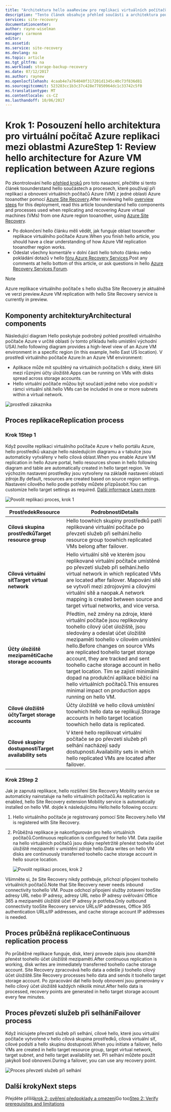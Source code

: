 ```yaml
---
title: "Architektura hello aaaReview pro replikaci virtuálních počítačů Azure mezi oblastmi Azure | Microsoft Docs"
description: "Tento článek obsahuje přehled součásti a architektura použít při replikaci virtuálních počítačů Azure mezi oblastmi Azure pomocí služby Azure Site Recovery hello."
services: site-recovery
documentationcenter: 
author: rayne-wiselman
manager: carmonm
editor: 
ms.assetid: 
ms.service: site-recovery
ms.devlang: na
ms.topic: article
ms.tgt_pltfrm: na
ms.workload: storage-backup-recovery
ms.date: 07/12/2017
ms.author: raynew
ms.openlocfilehash: 4caab4e7a764040f317201d1345c40c73f836d81
ms.sourcegitcommit: 523283cc1b3c37c428e77850964dc1c33742c5f0
ms.translationtype: MT
ms.contentlocale: cs-CZ
ms.lasthandoff: 10/06/2017
---
```

# <a name="step-1-review-hello-architecture-for-azure-vm-replication-between-azure-regions"></a><span data-ttu-id="4977d-103">Krok 1: Posouzení hello architektura pro virtuální počítač Azure replikaci mezi oblastmi Azure</span><span class="sxs-lookup"><span data-stu-id="4977d-103">Step 1: Review hello architecture for Azure VM replication between Azure regions</span></span>


<span data-ttu-id="4977d-104">Po zkontrolování hello [přehled kroků](azure-to-azure-walkthrough-overview.md) pro toto nasazení, přečtěte si tento článek toounderstand hello součástech a procesech, které používají při replikaci a obnovení virtuálních počítačů Azure (VM) z jedné oblasti Azure tooanother pomocí [Azure Site Recovery](site-recovery-overview.md).</span><span class="sxs-lookup"><span data-stu-id="4977d-104">After reviewing hello [overview steps](azure-to-azure-walkthrough-overview.md) for this deployment, read this article toounderstand hello components and processes used when replicating and recovering Azure virtual machines (VMs) from one Azure region tooanother, using [Azure Site Recovery](site-recovery-overview.md).</span></span>

- <span data-ttu-id="4977d-105">Po dokončení hello článku měli vědět, jak funguje oblast tooanother replikace virtuálního počítače Azure.</span><span class="sxs-lookup"><span data-stu-id="4977d-105">When you finish hello article, you should have a clear understanding of how Azure VM replication tooanother region works.</span></span>
- <span data-ttu-id="4977d-106">Odeslat všechny komentáře v dolní části hello tohoto článku nebo pokládání dotazů v hello [fóru Azure Recovery Services](https://social.msdn.microsoft.com/forums/azure/home?forum=hypervrecovmgr).</span><span class="sxs-lookup"><span data-stu-id="4977d-106">Post any comments at hello bottom of this article, or ask questions in hello [Azure Recovery Services Forum](https://social.msdn.microsoft.com/forums/azure/home?forum=hypervrecovmgr).</span></span>

>[!NOTE]
><span data-ttu-id="4977d-107">Azure replikace virtuálního počítače s hello služba Site Recovery je aktuálně ve verzi preview.</span><span class="sxs-lookup"><span data-stu-id="4977d-107">Azure VM replication with hello Site Recovery service is currently in preview.</span></span>



## <a name="architectural-components"></a><span data-ttu-id="4977d-108">Komponenty architektury</span><span class="sxs-lookup"><span data-stu-id="4977d-108">Architectural components</span></span>

<span data-ttu-id="4977d-109">Následující diagram Hello poskytuje podrobný pohled prostředí virtuálního počítače Azure v určité oblasti (v tomto příkladu hello umístění východní USA).</span><span class="sxs-lookup"><span data-stu-id="4977d-109">hello following diagram provides a high-level view of an Azure VM environment in a specific region (in this example, hello East US location).</span></span> <span data-ttu-id="4977d-110">V prostředí virtuálního počítače Azure:</span><span class="sxs-lookup"><span data-stu-id="4977d-110">In an Azure VM environment:</span></span>
- <span data-ttu-id="4977d-111">Aplikace může mít spuštěný na virtuálních počítačích s disky, které šíří mezi různými účty úložiště.</span><span class="sxs-lookup"><span data-stu-id="4977d-111">Apps can be running on VMs with disks spread across storage accounts.</span></span>
- <span data-ttu-id="4977d-112">Hello virtuální počítače můžou být součástí jedné nebo více podsítí v rámci virtuální sítě.</span><span class="sxs-lookup"><span data-stu-id="4977d-112">hello VMs can be included in one or more subnets within a virtual network.</span></span>

![prostředí zákazníka](./media/azure-to-azure-walkthrough-architecture/source-environment.png)

## <a name="replication-process"></a><span data-ttu-id="4977d-114">Proces replikace</span><span class="sxs-lookup"><span data-stu-id="4977d-114">Replication process</span></span>

### <a name="step-1"></a><span data-ttu-id="4977d-115">Krok 1</span><span class="sxs-lookup"><span data-stu-id="4977d-115">Step 1</span></span>

<span data-ttu-id="4977d-116">Když povolíte replikaci virtuálního počítače Azure v hello portálu Azure, hello prostředků ukazuje hello následujícím diagramu a v tabulce jsou automaticky vytvářeny v hello cílová oblast.</span><span class="sxs-lookup"><span data-stu-id="4977d-116">When you enable Azure VM replication in hello Azure portal, hello resources shown in hello following diagram and table are automatically created in hello target region.</span></span> <span data-ttu-id="4977d-117">Ve výchozím nastavení prostředky jsou vytvořeny na základě nastavení oblasti zdroje.</span><span class="sxs-lookup"><span data-stu-id="4977d-117">By default, resources are created based on source region settings.</span></span> <span data-ttu-id="4977d-118">Nastavení cílového hello podle potřeby můžete přizpůsobit.</span><span class="sxs-lookup"><span data-stu-id="4977d-118">You can customize hello target settings as required.</span></span> <span data-ttu-id="4977d-119">[Další informace](site-recovery-replicate-azure-to-azure.md).</span><span class="sxs-lookup"><span data-stu-id="4977d-119">[Learn more](site-recovery-replicate-azure-to-azure.md).</span></span>

![Povolit replikaci proces, krok 1](./media/azure-to-azure-walkthrough-architecture/enable-replication-step-1.png)

<span data-ttu-id="4977d-121">**Prostředek**</span><span class="sxs-lookup"><span data-stu-id="4977d-121">**Resource**</span></span> | <span data-ttu-id="4977d-122">**Podrobnosti**</span><span class="sxs-lookup"><span data-stu-id="4977d-122">**Details**</span></span>
--- | ---
<span data-ttu-id="4977d-123">**Cílová skupina prostředků**</span><span class="sxs-lookup"><span data-stu-id="4977d-123">**Target resource group**</span></span> | <span data-ttu-id="4977d-124">Hello toowhich skupiny prostředků patří replikované virtuální počítače po převzetí služeb při selhání.</span><span class="sxs-lookup"><span data-stu-id="4977d-124">hello resource group toowhich replicated VMs belong after failover.</span></span>
<span data-ttu-id="4977d-125">**Cílová virtuální síť**</span><span class="sxs-lookup"><span data-stu-id="4977d-125">**Target virtual network**</span></span> | <span data-ttu-id="4977d-126">Hello virtuální sítě ve kterém jsou replikované virtuální počítače umístěné po převzetí služeb při selhání.</span><span class="sxs-lookup"><span data-stu-id="4977d-126">hello virtual network in which replicated VMs are located after failover.</span></span> <span data-ttu-id="4977d-127">Mapování sítě se vytvoří mezi zdrojovými a cílovými virtuální sítě a naopak.</span><span class="sxs-lookup"><span data-stu-id="4977d-127">A network mapping is created between source and target virtual networks, and vice versa.</span></span>
<span data-ttu-id="4977d-128">**Účty úložiště mezipaměti**</span><span class="sxs-lookup"><span data-stu-id="4977d-128">**Cache storage accounts**</span></span> | <span data-ttu-id="4977d-129">Předtím, než změny na zdroje, které virtuální počítače jsou replikovány toohello cílový účet úložiště, jsou sledovány a odeslat účet úložiště mezipaměti toohello v cílovém umístění hello.</span><span class="sxs-lookup"><span data-stu-id="4977d-129">Before changes on source VMs are replicated toohello target storage account, they are tracked and sent toohello cache storage account in hello target location.</span></span> <span data-ttu-id="4977d-130">Tím se zajistí minimální dopad na produkční aplikace běžící na hello virtuálních počítačů.</span><span class="sxs-lookup"><span data-stu-id="4977d-130">This ensures minimal impact on production apps running on hello VM.</span></span>
<span data-ttu-id="4977d-131">**Cílové úložiště účty**</span><span class="sxs-lookup"><span data-stu-id="4977d-131">**Target storage accounts**</span></span>  | <span data-ttu-id="4977d-132">Účty úložiště ve hello cílová umístění toowhich hello data se replikují.</span><span class="sxs-lookup"><span data-stu-id="4977d-132">Storage accounts in hello target location toowhich hello data is replicated.</span></span>
<span data-ttu-id="4977d-133">**Cílové skupiny dostupnosti**</span><span class="sxs-lookup"><span data-stu-id="4977d-133">**Target availability sets**</span></span>  | <span data-ttu-id="4977d-134">V které hello replikovat virtuální počítače se po převzetí služeb při selhání nacházejí sady dostupnosti.</span><span class="sxs-lookup"><span data-stu-id="4977d-134">Availability sets in which hello replicated VMs are located after failover.</span></span>

### <a name="step-2"></a><span data-ttu-id="4977d-135">Krok 2</span><span class="sxs-lookup"><span data-stu-id="4977d-135">Step 2</span></span>

<span data-ttu-id="4977d-136">Jak je zapnutá replikace, hello rozšíření Site Recovery Mobility service se automaticky nainstaluje na hello virtuálních počítačů.</span><span class="sxs-lookup"><span data-stu-id="4977d-136">As replication is enabled, hello Site Recovery extension Mobility service is automatically installed on hello VM.</span></span> <span data-ttu-id="4977d-137">dojde k následujícímu Hello:</span><span class="sxs-lookup"><span data-stu-id="4977d-137">hello following occurs:</span></span>

1. <span data-ttu-id="4977d-138">Hello virtuálního počítače je registrovaný pomocí Site Recovery.</span><span class="sxs-lookup"><span data-stu-id="4977d-138">hello VM is registered with Site Recovery.</span></span>

2. <span data-ttu-id="4977d-139">Průběžná replikace je nakonfigurován pro hello virtuálních počítačů.</span><span class="sxs-lookup"><span data-stu-id="4977d-139">Continuous replication is configured for hello VM.</span></span> <span data-ttu-id="4977d-140">Data zapíše na hello virtuálních počítačů jsou disky nepřetržitě přenést toohello účet úložiště mezipaměti v umístění zdroje hello.</span><span class="sxs-lookup"><span data-stu-id="4977d-140">Data writes on hello VM disks are continuously transferred toohello cache storage account in hello source location.</span></span>

   ![Povolit replikaci proces, krok 2](./media/azure-to-azure-walkthrough-architecture/enable-replication-step-2.png)

  
  <span data-ttu-id="4977d-142">Všimněte si, že Site Recovery nikdy potřebuje, příchozí připojení toohello virtuálních počítačů.</span><span class="sxs-lookup"><span data-stu-id="4977d-142">Note that Site Recovery never needs inbound connectivity toohello VM.</span></span> <span data-ttu-id="4977d-143">Pouze odchozí připojení služby zotavení tooSite adresy URL nebo IP adresy, adresy URL nebo IP adresy ověřování Office 365 a mezipaměti úložiště účet IP adresy je potřeba.</span><span class="sxs-lookup"><span data-stu-id="4977d-143">Only outbound connectivity tooSite Recovery service URLs/IP addresses, Office 365 authentication URLs/IP addresses, and cache storage account IP addresses is needed.</span></span> 

## <a name="continuous-replication-process"></a><span data-ttu-id="4977d-144">Proces průběžná replikace</span><span class="sxs-lookup"><span data-stu-id="4977d-144">Continuous replication process</span></span>

<span data-ttu-id="4977d-145">Po průběžné replikace funguje, disk, který provede zápis jsou okamžitě přenést toohello účet úložiště mezipaměti.</span><span class="sxs-lookup"><span data-stu-id="4977d-145">After continuous replication is working, disk writes are immediately transferred toohello cache storage account.</span></span> <span data-ttu-id="4977d-146">Site Recovery zpracovává hello data a odešle ji toohello cílový účet úložiště.</span><span class="sxs-lookup"><span data-stu-id="4977d-146">Site Recovery processes hello data and sends it toohello target storage account.</span></span> <span data-ttu-id="4977d-147">Po zpracování dat hello body obnovení jsou generovány v hello cílový účet úložiště každých několik minut.</span><span class="sxs-lookup"><span data-stu-id="4977d-147">After hello data is processed, recovery points are generated in hello target storage account every few minutes.</span></span>

## <a name="failover-process"></a><span data-ttu-id="4977d-148">Proces převzetí služeb při selhání</span><span class="sxs-lookup"><span data-stu-id="4977d-148">Failover process</span></span>

<span data-ttu-id="4977d-149">Když iniciujete převzetí služeb při selhání, cílové hello, které jsou virtuální počítače vytvořené v hello cílová skupina prostředků, cílová virtuální síť, cílové podsíti a hello skupinu dostupnosti.</span><span class="sxs-lookup"><span data-stu-id="4977d-149">When you initiate a failover, hello VMs are created in hello target resource group, target virtual network, target subnet, and hello target availability set.</span></span> <span data-ttu-id="4977d-150">Při selhání můžete použít jakýkoli bod obnovení.</span><span class="sxs-lookup"><span data-stu-id="4977d-150">During a failover, you can use any recovery point.</span></span>

![Proces převzetí služeb při selhání](./media/azure-to-azure-walkthrough-architecture/failover.png)

## <a name="next-steps"></a><span data-ttu-id="4977d-152">Další kroky</span><span class="sxs-lookup"><span data-stu-id="4977d-152">Next steps</span></span>

<span data-ttu-id="4977d-153">Přejděte příliš[krok 2: ověření předpoklady a omezení](azure-to-azure-walkthrough-prerequisites.md)</span><span class="sxs-lookup"><span data-stu-id="4977d-153">Go too[Step 2: Verify prerequisites and limitations](azure-to-azure-walkthrough-prerequisites.md)</span></span>
